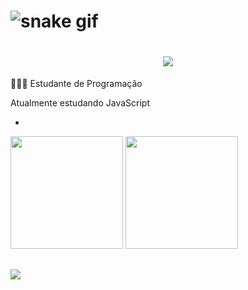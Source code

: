 # ![snake gif](https://github.com/AFernando/AFernando/blob/output/github-contribution-grid-snake.gif)

<h1 align="center">
<img src="https://readme-typing-svg.herokuapp.com/?font=Righteous&size=35&center=true&vCenter=true&width=500&height=70&duration=5000&lines=Olá!+👋;+Eu+sou+Fernando!;" />
</h1>

 👨🏽‍🎓 Estudante de Programação
 
  Atualmente estudando JavaScript
  
- <div>

<img height="180em" src="https://github-readme-stats.vercel.app/api?username=Fernando&show_icons=true&theme=highcontrast&include_all_commits=true&count_private=true"/>
<img height="180em" src="https://github-readme-stats.vercel.app/api/top-langs/?username=Fernando&layout=compact&langs_count=16&theme=highcontrast"/>
 
  ##
  <div>
   <a href="https://www.linkedin.com/in/ant%C3%B4nio-fernando-de-paula-952958246" target="_blank"><img src="https://img.shields.io/badge/-LinkedIn-%23007785?style=for-the-badge&logo=linkedin&logoColor=white" target="_blank"></a>


